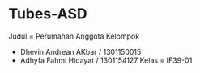 # Tubes-ASD
Judul = Perumahan 
Anggota Kelompok
- Dhevin Andrean AKbar / 1301150015
- Adhyfa Fahmi Hidayat / 1301154127
Kelas = IF39-01
